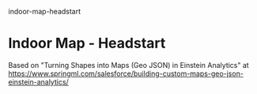 indoor-map-headstart
# Indoor Map - Headstart

Based on "Turning Shapes into Maps (Geo JSON) in Einstein Analytics" at https://www.springml.com/salesforce/building-custom-maps-geo-json-einstein-analytics/
